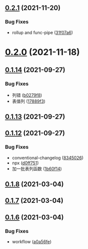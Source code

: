 ## [0.2.1](https://github.com/snomiao/sno-utils/compare/v0.2.0...v0.2.1) (2021-11-20)


### Bug Fixes

* rollup and func-pipe ([31f07a6](https://github.com/snomiao/sno-utils/commit/31f07a6e4bd30ba16ad07e44b9b31486d3b5a5c1))



# [0.2.0](https://github.com/snomiao/sno-utils/compare/v0.1.14...v0.2.0) (2021-11-18)



## [0.1.14](https://github.com/snomiao/sno-utils/compare/v0.1.13...v0.1.14) (2021-09-27)


### Bug Fixes

* 列错 ([b0279f8](https://github.com/snomiao/sno-utils/commit/b0279f85b081652e888ae7e9b9f0a5fbbced6398))
* 表值列 ([17889f3](https://github.com/snomiao/sno-utils/commit/17889f355bacb1e8e07e2c9a8bdf7bc54a6c99f7))



## [0.1.13](https://github.com/snomiao/sno-utils/compare/v0.1.12...v0.1.13) (2021-09-27)



## [0.1.12](https://github.com/snomiao/sno-utils/compare/v0.1.8...v0.1.12) (2021-09-27)


### Bug Fixes

* conventional-changelog ([8345026](https://github.com/snomiao/sno-utils/commit/834502609d7dae11c9aca021d9139762897842a1))
* npx ([d0ff751](https://github.com/snomiao/sno-utils/commit/d0ff7518414137f7f4287091e02f88731b2491d6))
* 加一批表列函数 ([1b60f14](https://github.com/snomiao/sno-utils/commit/1b60f146505cc2bd1ec21013e501529739a2c2b2))



## [0.1.8](https://github.com/snomiao/sno-utils/compare/v0.1.7...v0.1.8) (2021-03-04)



## [0.1.7](https://github.com/snomiao/sno-utils/compare/v0.1.6...v0.1.7) (2021-03-04)



## [0.1.6](https://github.com/snomiao/sno-utils/compare/v0.1.5...v0.1.6) (2021-03-04)


### Bug Fixes

* workflow ([a0a56fe](https://github.com/snomiao/sno-utils/commit/a0a56feb9aaee4fa07e896903470110c5c7b5732))



